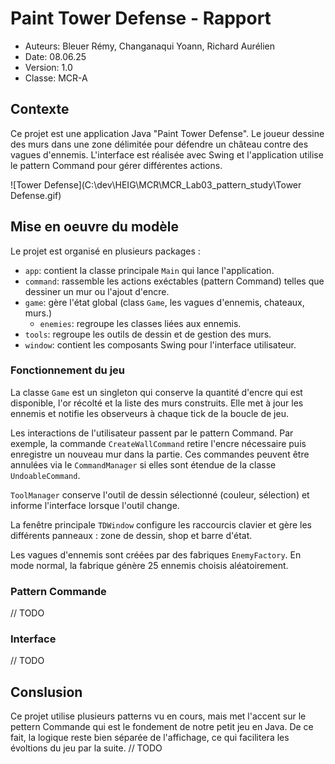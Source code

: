 # Paint Tower Defense - Rapport
- Auteurs: Bleuer Rémy, Changanaqui Yoann, Richard Aurélien
- Date: 08.06.25
- Version: 1.0
- Classe: MCR-A

## Contexte
Ce projet est une application Java "Paint Tower Defense". Le joueur dessine des murs dans une zone délimitée
pour défendre un château contre des vagues d'ennemis. L'interface est réalisée avec Swing et l'application 
utilise le pattern Command pour gérer différentes actions.

![Tower Defense](C:\dev\HEIG\MCR\MCR_Lab03_pattern_study\Tower Defense.gif)

## Mise en oeuvre du modèle
Le projet est organisé en plusieurs packages :
- `app`: contient la classe principale `Main` qui lance l'application.
- `command`: rassemble les actions exéctables (pattern Command) telles que dessiner un mur ou l'ajout d'encre.
- `game`: gère l'état global (class `Game`, les vagues d'ennemis, chateaux, murs.)
  - `enemies`: regroupe les classes liées aux ennemis.
- `tools`: regroupe les outils de dessin et de gestion des murs.
- `window`: contient les composants Swing pour l'interface utilisateur.

### Fonctionnement du jeu
La classe `Game` est un singleton qui conserve la quantité d'encre qui est disponible, l'or récolté et la
liste des murs construits. Elle met à jour les ennemis et notifie les observeurs à chaque tick de la boucle de jeu.

Les interactions de l'utilisateur passent par le pattern Command. Par exemple, la commande `CreateWallCommand` retire
l'encre nécessaire puis enregistre un nouveau mur dans la partie. Ces commandes peuvent être annulées via le 
`CommandManager` si elles sont étendue de la classe `UndoableCommand`.

`ToolManager` conserve l'outil de dessin sélectionné (couleur, sélection) et informe l'interface lorsque l'outil change.

La fenêtre principale `TDWindow` configure les raccourcis clavier et gère les différents panneaux : zone de dessin,
shop et barre d'état.

Les vagues d'ennemis sont créées par des fabriques `EnemyFactory`. En mode normal, la fabrique génère 25 ennemis choisis
aléatoirement.

### Pattern Commande
// TODO

### Interface
// TODO

## Conslusion
Ce projet utilise plusieurs patterns vu en cours, mais met l'accent sur le pettern Commande qui est le fondement de notre
petit jeu en Java. De ce fait, la logique reste bien séparée de l'affichage, ce qui facilitera les évoltions du jeu par
la suite.
// TODO

